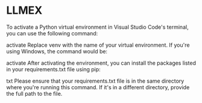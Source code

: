 # LLMEX

To activate a Python virtual environment in Visual Studio Code's terminal, you can use the following command:

activate
Replace venv with the name of your virtual environment. If you're using Windows, the command would be:

activate
After activating the environment, you can install the packages listed in your requirements.txt file using pip:

txt
Please ensure that your requirements.txt file is in the same directory where you're running this command. If it's in a different directory, provide the full path to the file.
